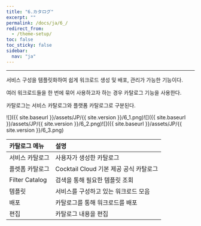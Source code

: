 ```yaml
---
title: "6.カタログ"
excerpt: ""
permalink: /docs/ja/6_/
redirect_from:
  - /theme-setup/
toc: false
toc_sticky: false
sidebar:
  nav: "ja"
---
```


---
서비스 구성을 템플릿화하여 쉽게 워크로드 생성 및 배포, 관리가 가능한 기능이다.

여러 워크로드들을 한 번에 묶어 사용하고자 하는 경우 카탈로그 기능을 사용한다.

카탈로그는 서비스 카탈로그와 플랫폼 카탈로그로 구분된다.

![]({{ site.baseurl }}/assets/JP/{{ site.version }}/6_1.png)![]({{ site.baseurl }}/assets/JP/{{ site.version }}/6_2.png)![]({{ site.baseurl }}/assets/JP/{{ site.version }}/6_3.png)

| **카탈로그 메뉴**    | **설명**                       |
| :------------- | :--------------------------- |
| 서비스 카탈로그       | 사용자가 생성한 카탈로그                |
| 플렛폼 카탈로그       | Cocktail Cloud 기본 제공 공식 카탈로그 |
| Filter Catalog | 검색을 통해 필요한 템플릿 조회            |
| 템플릿            | 서비스를 구성하고 있는 워크로드 모음      |
| 배포             | 카탈로그를 통해 워크로드를 배포            |
| 편집             | 카탈로그 내용을 편집                  |
